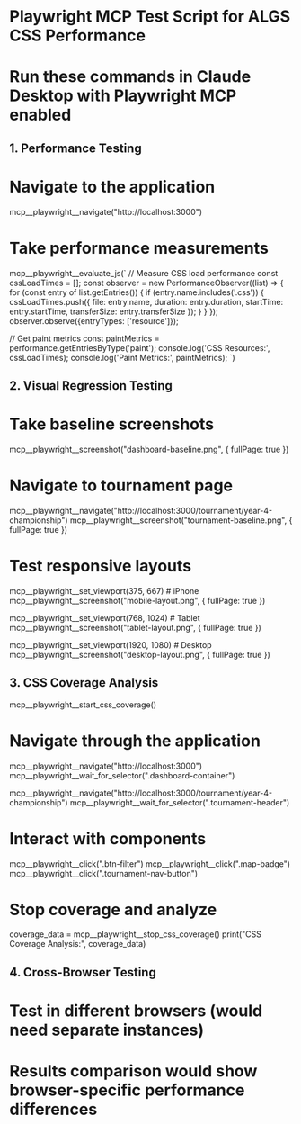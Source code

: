 
# Playwright MCP Test Script for ALGS CSS Performance
# Run these commands in Claude Desktop with Playwright MCP enabled

## 1. Performance Testing
# Navigate to the application
mcp__playwright__navigate("http://localhost:3000")

# Take performance measurements
mcp__playwright__evaluate_js(`
  // Measure CSS load performance
  const cssLoadTimes = [];
  const observer = new PerformanceObserver((list) => {
    for (const entry of list.getEntries()) {
      if (entry.name.includes('.css')) {
        cssLoadTimes.push({
          file: entry.name,
          duration: entry.duration,
          startTime: entry.startTime,
          transferSize: entry.transferSize
        });
      }
    }
  });
  observer.observe({entryTypes: ['resource']});
  
  // Get paint metrics
  const paintMetrics = performance.getEntriesByType('paint');
  console.log('CSS Resources:', cssLoadTimes);
  console.log('Paint Metrics:', paintMetrics);
`)

## 2. Visual Regression Testing
# Take baseline screenshots
mcp__playwright__screenshot("dashboard-baseline.png", { fullPage: true })

# Navigate to tournament page
mcp__playwright__navigate("http://localhost:3000/tournament/year-4-championship")
mcp__playwright__screenshot("tournament-baseline.png", { fullPage: true })

# Test responsive layouts
mcp__playwright__set_viewport(375, 667)  # iPhone
mcp__playwright__screenshot("mobile-layout.png", { fullPage: true })

mcp__playwright__set_viewport(768, 1024) # Tablet
mcp__playwright__screenshot("tablet-layout.png", { fullPage: true })

mcp__playwright__set_viewport(1920, 1080) # Desktop
mcp__playwright__screenshot("desktop-layout.png", { fullPage: true })

## 3. CSS Coverage Analysis
mcp__playwright__start_css_coverage()

# Navigate through the application
mcp__playwright__navigate("http://localhost:3000")
mcp__playwright__wait_for_selector(".dashboard-container")

mcp__playwright__navigate("http://localhost:3000/tournament/year-4-championship")
mcp__playwright__wait_for_selector(".tournament-header")

# Interact with components
mcp__playwright__click(".btn-filter")
mcp__playwright__click(".map-badge")
mcp__playwright__click(".tournament-nav-button")

# Stop coverage and analyze
coverage_data = mcp__playwright__stop_css_coverage()
print("CSS Coverage Analysis:", coverage_data)

## 4. Cross-Browser Testing
# Test in different browsers (would need separate instances)
# Results comparison would show browser-specific performance differences
